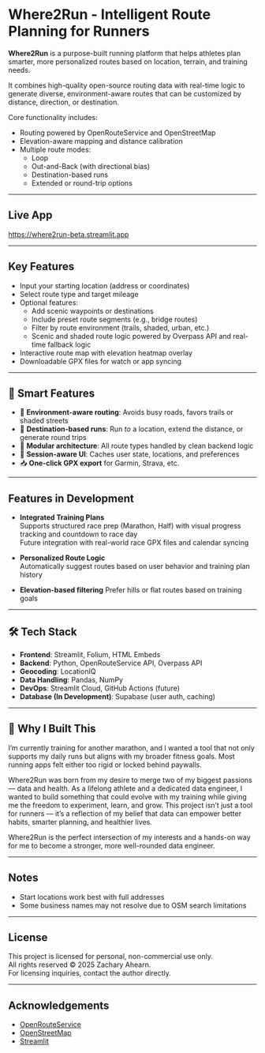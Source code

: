 
# Where2Run - Intelligent Route Planning for Runners

**Where2Run** is a purpose-built running platform that helps athletes plan smarter, more personalized routes based on location, terrain, and training needs.

It combines high-quality open-source routing data with real-time logic to generate diverse, environment-aware routes that can be customized by distance, direction, or destination.

Core functionality includes:

- Routing powered by OpenRouteService and OpenStreetMap
- Elevation-aware mapping and distance calibration
- Multiple route modes:
  - Loop
  - Out-and-Back (with directional bias)
  - Destination-based runs
  - Extended or round-trip options

---

## Live App

https://where2run-beta.streamlit.app

---

## Key Features

- Input your starting location (address or coordinates)
- Select route type and target mileage
- Optional features:
  - Add scenic waypoints or destinations
  - Include preset route segments (e.g., bridge routes)
  - Filter by route environment (trails, shaded, urban, etc.)
  - Scenic and shaded route logic powered by Overpass API and real-time fallback logic
- Interactive route map with elevation heatmap overlay
- Downloadable GPX files for watch or app syncing

---

## 🧠 Smart Features

- 🧭 **Environment-aware routing**: Avoids busy roads, favors trails or shaded streets
- 🏁 **Destination-based runs**: Run *to* a location, extend the distance, or generate round trips
- 🧱 **Modular architecture**: All route types handled by clean backend logic
- 🧠 **Session-aware UI**: Caches user state, locations, and preferences
- 📥 **One-click GPX export** for Garmin, Strava, etc.

---

## Features in Development

- **Integrated Training Plans**  
  Supports structured race prep (Marathon, Half) with visual progress tracking and countdown to race day  
  Future integration with real-world race GPX files and calendar syncing

- **Personalized Route Logic**  
  Automatically suggest routes based on user behavior and training plan history

- **Elevation-based filtering**
  Prefer hills or flat routes based on training goals 

---

## 🛠 Tech Stack

- **Frontend**: Streamlit, Folium, HTML Embeds  
- **Backend**: Python, OpenRouteService API, Overpass API  
- **Geocoding**: LocationIQ  
- **Data Handling**: Pandas, NumPy  
- **DevOps**: Streamlit Cloud, GitHub Actions (future)  
- **Database (In Development)**: Supabase (user auth, caching)

---

## 🎯 Why I Built This

I’m currently training for another marathon, and I wanted a tool that not only supports my daily runs but aligns with my broader fitness goals. Most running apps felt either too rigid or locked behind paywalls.

Where2Run was born from my desire to merge two of my biggest passions — data and health. As a lifelong athlete and a dedicated data engineer, I wanted to build something that could evolve with my training while giving me the freedom to experiment, learn, and grow. This project isn’t just a tool for runners — it’s a reflection of my belief that data can empower better habits, smarter planning, and healthier lives.

Where2Run is the perfect intersection of my interests and a hands-on way for me to become a stronger, more well-rounded data engineer.

---

## Notes

- Start locations work best with full addresses  
- Some business names may not resolve due to OSM search limitations

---

## License

This project is licensed for personal, non-commercial use only.  
All rights reserved © 2025 Zachary Ahearn.  
For licensing inquiries, contact the author directly.

---

## Acknowledgements

- [OpenRouteService](https://openrouteservice.org)  
- [OpenStreetMap](https://www.openstreetmap.org)  
- [Streamlit](https://streamlit.io)
